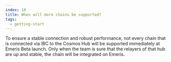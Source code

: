 ```yaml
---
index: 10
title: When will more chains be supported?
tags: 
  - getting-start
---
```


To ensure a stable connection and robust performance, not every chain that is connected via IBC to the Cosmos Hub will be supported immediately at Emeris Beta launch. Only when the team is sure that the relayers of that hub are up and stable, the chain will be integrated on Emeris.
